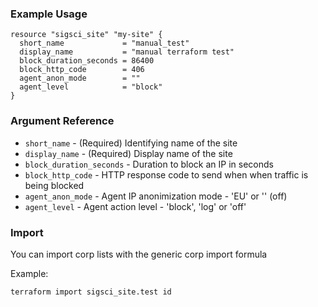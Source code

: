 ### Example Usage

```hcl-terraform
resource "sigsci_site" "my-site" {
  short_name             = "manual_test"
  display_name           = "manual terraform test"
  block_duration_seconds = 86400
  block_http_code        = 406
  agent_anon_mode        = ""
  agent_level            = "block"
}
```

### Argument Reference
 - `short_name` - (Required) Identifying name of the site
 - `display_name` - (Required) Display name of the site
 - `block_duration_seconds` -  Duration to block an IP in seconds
 - `block_http_code` - HTTP response code to send when when traffic is being blocked
 - `agent_anon_mode` - Agent IP anonimization mode - 'EU' or '' (off)
 - `agent_level` -  Agent action level - 'block', 'log' or 'off'
 
 ### Import
You can import corp lists with the generic corp import formula
 
Example:
```shell script
terraform import sigsci_site.test id
```